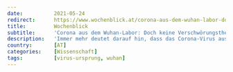 ```yaml
---
date:          2021-05-24
redirect:      https://www.wochenblick.at/corona-aus-dem-wuhan-labor-doch-keine-verschwoerungstheorie/
title:         Wochenblick
subtitle:      'Corona aus dem Wuhan-Labor: Doch keine Verschwörungstheorie?'
description:   'Immer mehr deutet darauf hin, dass das Corona-Virus aus dem Labor in Wuhan stammt. Die Forschungen des Labors, um Viren ansteckender zu machen und Krankheitsfälle kurz vor Ausbruch der Pandemie weisen in diese Richtung.'
country:       [AT]
categories:    [Wissenschaft]
tags:          [virus-ursprung, wuhan]
---
```

